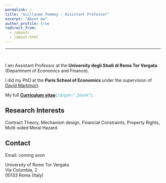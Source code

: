 ```yaml
---
permalink: /
title: "Guillaume Pommey - Assistant Professor"
excerpt: "About me"
author_profile: true
redirect_from: 
  - /about/
  - /about.html
---
```


------------------

<br/>

I am Assistant Professor at the **University degli Studi di Roma Tor Vergata** (Department of Economics and Finance).

I did my PhD at the **Paris School of Economics** under the supervision of [David Martimort](https://sites.google.com/site/martimortdavid/).

My full <span style="color:#4CB1BD;">[**Curriculum vitae**](../files/CV_Pommey_Permanent.pdf){:target="_blank"}</span>.


Research Interests
------------------

Contract Theory, Mechanism design, Financial Constraints, Property Rights, Multi-sided Moral Hazard.

Contact
-----------------

Email: coming soon

University of Rome Tor Vergata <br/>
Via Columbia, 2 <br/>
00133 Roma (Italy)


